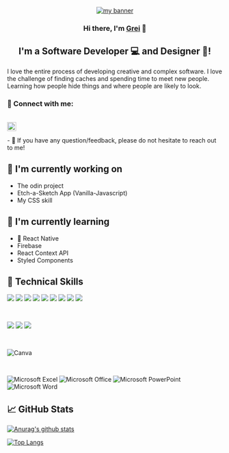 <p align="center">
  <a href="https://www.yushi.dev/" target="_blank" rel="noreferrer"><img src="https://github.com/user-attachments/assets/be66fd34-978c-40d5-ad16-1f4b15ec7fcb" alt="my banner"></a>
</p>


<h3 align="center">
Hi there, I'm <a href="#" target="_blank" rel="noreferrer">Grei</a> 👋
</h3>

<h2 align="center">
I'm a Software Developer 💻 and Designer 🎨!
</h2> 

I love the entire process of developing creative and complex software. I love the challenge of finding caches and spending time to meet new people. Learning how people hide things and where people are likely to look.

### 🤝 Connect with me:
</br>
<a href="https://www.linkedin.com/in/greisonbarcelo/"><img align="left" src="https://github.com/yushi1007/yushi1007/blob/main/images/linkedin.svg" alt=”icon | LinkedIn” width="21px"/></a>
</br>
</br>
- 💬 If you have any question/feedback, please do not hesitate to reach out to me!

## 🔭 I'm currently working on

- The odin project
- Etch-a-Sketch App (Vanilla-Javascript)
- My CSS skill

## 🌱 I'm currently learning

- 📱 React Native
- Firebase
- React Context API
- Styled Components  

## 💼 Technical Skills

![](https://img.shields.io/badge/Code-React-informational?style=flat&logo=react&color=61DAFB)
![](https://img.shields.io/badge/Code-JavaScript-informational?style=flat&logo=JavaScript&color=F7DF1E)
![](https://img.shields.io/badge/Code-HTML5-informational?style=flat&logo=HTML5&color=E34F26)
![](https://img.shields.io/badge/Oracle-F80000?style=for-the-badge&logo=oracle&logoColor=white)
![](https://img.shields.io/badge/mysql-4479A1.svg?style=for-the-badge&logo=mysql&logoColor=white)
![](https://img.shields.io/badge/php-%23777BB4.svg?style=for-the-badge&logo=php&logoColor=white)
![](https://img.shields.io/badge/git-%23F05033.svg?style=for-the-badge&logo=git&logoColor=white)
![](https://img.shields.io/badge/github-%23121011.svg?style=for-the-badge&logo=github&logoColor=white)
![](https://img.shields.io/badge/gitlab-%23181717.svg?style=for-the-badge&logo=gitlab&logoColor=white)

</br>

![](https://img.shields.io/badge/Style-Bootstrap-informational?style=flat&logo=Bootstrap&color=7952B3)
![](https://img.shields.io/badge/Style-CSS3-informational?style=flat&logo=CSS3&color=1572B6)
![](https://img.shields.io/badge/Style-styled--components-informational?style=flat&logo=styled-components&color=DB7093)

</br>

![Canva](https://img.shields.io/badge/Canva-%2300C4CC.svg?style=for-the-badge&logo=Canva&logoColor=white)

</br>

![Microsoft Excel](https://img.shields.io/badge/Microsoft_Excel-217346?style=for-the-badge&logo=microsoft-excel&logoColor=white)
![Microsoft Office](https://img.shields.io/badge/Microsoft_Office-D83B01?style=for-the-badge&logo=microsoft-office&logoColor=white)
![Microsoft PowerPoint](https://img.shields.io/badge/Microsoft_PowerPoint-B7472A?style=for-the-badge&logo=microsoft-powerpoint&logoColor=white)
![Microsoft Word](https://img.shields.io/badge/Microsoft_Word-2B579A?style=for-the-badge&logo=microsoft-word&logoColor=white)


<!-- ## 📝 Latest Blog Posts

- [Deploy Rails API Backend to Heroku and React Frontend to Netlify](https://yushi95.medium.com/deploy-rails-api-backend-to-heroku-and-react-frontend-to-netlify-b515239d5022)
- [Animation Login Popup Form by Using React State Hook and CSS](https://medium.com/geekculture/animation-login-popup-form-by-using-react-state-hook-and-css-7ecf803f1fa9)
- [Checklist ✅ for Rails Application](https://yushi95.medium.com/checklist-for-rails-application-30868cb4f48b)
- [Self and Operator in Ruby](https://blog.usejournal.com/self-in-ruby-5e8a91fa4602) -->

## 📈 GitHub Stats 

[![Anurag's github stats](https://github-readme-stats.vercel.app/api?username=greisonbarcelo)](https://github.com/greisonbarcelo)

[![Top Langs](https://github-readme-stats.vercel.app/api/top-langs/?username=greisonbarcelo&layout=compact)](https://github.com/greisonbarcelo)

<!-- [![Visitors](https://visitor-badge.glitch.me/badge?page_id=greisonbarcelo.greisonbarcelo)](https://www.yushi.dev/) -->
